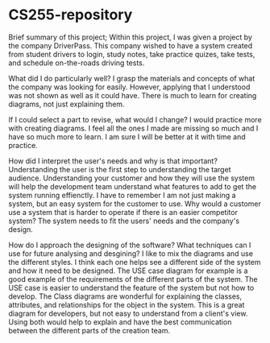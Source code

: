 # CS255-repository

Brief summary of this project;
Within this project, I was given a project by the company DriverPass. This company wished to have a system created from student drivers to login, study notes, take practice quizes, take tests, and schedule on-the-roads driving tests.

What did I do particularly well?
I grasp the materials and concepts of what the company was looking for easily. However, applying that I understood was not shown as well as it could have. There is much to learn for creating diagrams, not just explaining them.

If I could select a part to revise, what would I change?
I would practice more with creating diagrams. I feel all the ones I made are missing so much and I have so much more to learn. I am sure I will be better at it with time and practice.

How did I interpret the user's needs and why is that important?
Understanding the user is the first step to understanding the target audience. Understanding your customer and how they will use the system will help the development team understand what features to add to get the system running effienctly. I have to remember I am not just making a system, but an easy system for the customer to use. Why would a customer use a system that is harder to operate if there is an easier competitor system? The system needs to fit the users' needs and the company's design.

How do I approach the designing of the software? What techniques can I use for future analysing and desgining?
I like to mix the diagrams and use the different styles. I think each one helps see a different side of the system and how it need to be designed. The USE case diagram for example is a good example of the requirements of the different parts of the system. The USE case is easier to understand the feature of the system but not how to develop. The Class diagrams are wonderful for explaining the classes, attributes, and relationships for the object in the system. This is a great diagram for developers, but not easy to understand from a client's view. Using both would help to explain and have the best communication between the different parts of the creation team.
